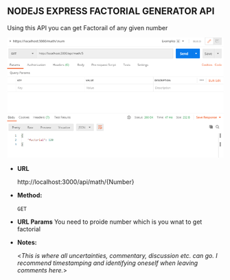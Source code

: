 ﻿**NODEJS EXPRESS FACTORIAL GENERATOR API**
----
 Using this API you can get Factorail of any given number 
 
 
 ![](Assest/postmon%20image.PNG)

* **URL**

  http://localhost:3000/api/math/{Number}

* **Method:**
  
  `GET` 
*  **URL Params**
  You need to proide number which is you wnat to get factorial 


* **Notes:**

  <_This is where all uncertainties, commentary, discussion etc. can go. I recommend timestamping and identifying oneself when leaving comments here._> 

